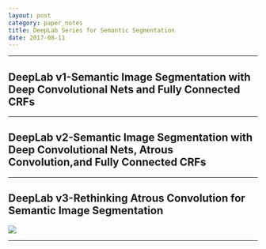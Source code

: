 ```yaml
---
layout: post
category: paper_notes
title: DeepLab Series for Semantic Segmentation
date: 2017-08-11
---
```

***

## DeepLab v1-Semantic Image Segmentation with Deep Convolutional Nets and Fully Connected CRFs


***

## DeepLab v2-Semantic Image Segmentation with Deep Convolutional Nets, Atrous Convolution,and Fully Connected CRFs


***

## DeepLab v3-Rethinking Atrous Convolution for Semantic Image Segmentation



![](/assets/paper_notes/deeplab/image1.jpg)

***
